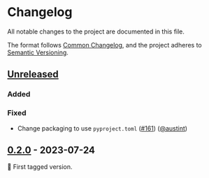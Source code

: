 # Changelog

All notable changes to the project are documented in this file.

The format follows [Common Changelog](https://common-changelog.org/),
and the project adheres to [Semantic Versioning](https://semver.org/spec/v2.0.0.html).

## [Unreleased]

### Added

### Fixed

- Change packaging to use `pyproject.toml` ([#161](https://github.com/dockstring/dockstring/pull/161)) ([@austint])

## [0.2.0] - 2023-07-24

:seedling: First tagged version.

[Unreleased]: https://github.com/microsoft/syntheseus/compare/v0.2.0...HEAD
[0.2.0]: https://github.com/microsoft/syntheseus/releases/tag/v0.2.0

[@austint]: https://github.com/AustinT
